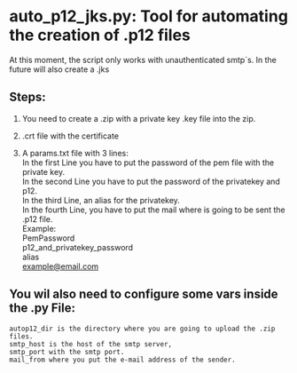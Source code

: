 # auto_p12_jks.py: Tool for automating the creation of .p12 files

At this moment, the script only works with unauthenticated smtp´s. In the future will also create a .jks

## Steps:

1) You need to create a .zip with a private key .key file into the zip. 

2) .crt file with the certificate  

3) A params.txt file with 3 lines:  
    In the first Line you have to put the password of the pem file with the private key.  
    In the second Line you have to put the password of the privatekey and p12.  
    In the third Line, an alias for the privatekey.  
    In the fourth Line, you have to put the mail where is going to be sent the .p12 file.  
    Example:  
    PemPassword  
    p12_and_privatekey_password  
    alias  
    example@email.com  

## You wil also need to configure some vars inside the .py File:

    autop12_dir is the directory where you are going to upload the .zip files. 
    smtp_host is the host of the smtp server, 
    smtp_port with the smtp port. 
    mail_from where you put the e-mail address of the sender.
